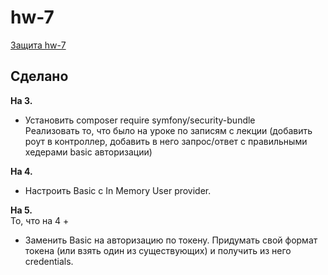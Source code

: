 # hw-7

[Защита hw-7](https://drive.google.com/file/d/1L_QvzlFqKOsfMIAONRMOxUq9r-Sq9VSx/view?usp=sharing)



## Сделано

**На 3.**  
- Установить composer require symfony/security-bundle  
Реализовать то, что было на уроке по записям с лекции (добавить роут в контроллер, добавить в него запрос/ответ с правильными хедерами basic авторизации)

**На 4.**  
- Настроить Basic с In Memory User provider.

**На 5.**  
То, что на 4 +  
- Заменить Basic на авторизацию по токену. Придумать свой формат токена (или взять один из существующих) и получить из него credentials.
